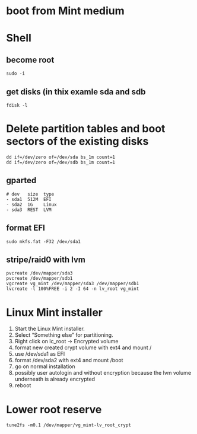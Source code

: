 # boot from Mint medium

# Shell

## become root
```
sudo -i
```
## get disks (in thix examle sda and sdb
```
fdisk -l
```
# Delete partition tables and boot sectors of the existing disks
```
dd if=/dev/zero of=/dev/sda bs_1m count=1
dd if=/dev/zero of=/dev/sdb bs_1m count=1
```
## gparted
```
# dev   size  type
- sda1  512M  EFI
- sda2  1G    Linux
- sda3  REST  LVM
```

## format EFI
```
sudo mkfs.fat -F32 /dev/sda1
```
## stripe/raid0 with lvm
```
pvcreate /dev/mapper/sda3
pvcreate /dev/mapper/sdb1
vgcreate vg_mint /dev/mapper/sda3 /dev/mapper/sdb1
lvcreate -l 100%FREE -i 2 -I 64 -n lv_root vg_mint
```
# Linux Mint installer
1. Start the Linux Mint installer.
2. Select “Something else” for partitioning.
3. Right click on lc_root -> Encrypted volume
4. format new created crypt volume with ext4 and mount /
5. use /dev/sda1 as EFI
6. format /dev/sda2 with ext4 and mount /boot
7. go on normal installation
8. possibly user autologin and without encryption because the lvm volume underneath is already encrypted
9. reboot

# Lower root reserve
```
tune2fs -m0.1 /dev/mapper/vg_mint-lv_root_crypt
```
